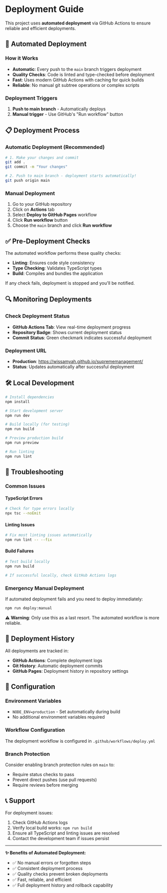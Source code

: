# Deployment Guide

This project uses **automated deployment** via GitHub Actions to ensure reliable and efficient deployments.

## 🚀 Automated Deployment

### How it Works
- **Automatic**: Every push to the `main` branch triggers deployment
- **Quality Checks**: Code is linted and type-checked before deployment
- **Fast**: Uses modern GitHub Actions with caching for quick builds
- **Reliable**: No manual git subtree operations or complex scripts

### Deployment Triggers
1. **Push to main branch** - Automatically deploys
2. **Manual trigger** - Use GitHub's "Run workflow" button

## 📋 Deployment Process

### Automatic Deployment (Recommended)
```bash
# 1. Make your changes and commit
git add .
git commit -m "Your changes"

# 2. Push to main branch - deployment starts automatically!
git push origin main
```

### Manual Deployment
1. Go to your GitHub repository
2. Click on **Actions** tab
3. Select **Deploy to GitHub Pages** workflow
4. Click **Run workflow** button
5. Choose the `main` branch and click **Run workflow**

## ✅ Pre-Deployment Checks

The automated workflow performs these quality checks:
- **Linting**: Ensures code style consistency
- **Type Checking**: Validates TypeScript types
- **Build**: Compiles and bundles the application

If any check fails, deployment is stopped and you'll be notified.

## 🔍 Monitoring Deployments

### Check Deployment Status
- **GitHub Actions Tab**: View real-time deployment progress
- **Repository Badge**: Shows current deployment status
- **Commit Status**: Green checkmark indicates successful deployment

### Deployment URL
- **Production**: https://wissamyah.github.io/suprememanagement/
- **Status**: Updates automatically after successful deployment

## 🛠 Local Development

```bash
# Install dependencies
npm install

# Start development server
npm run dev

# Build locally (for testing)
npm run build

# Preview production build
npm run preview

# Run linting
npm run lint
```

## 🚨 Troubleshooting

### Common Issues

#### TypeScript Errors
```bash
# Check for type errors locally
npx tsc --noEmit
```

#### Linting Issues
```bash
# Fix most linting issues automatically
npm run lint -- --fix
```

#### Build Failures
```bash
# Test build locally
npm run build

# If successful locally, check GitHub Actions logs
```

### Emergency Manual Deployment
If automated deployment fails and you need to deploy immediately:
```bash
npm run deploy:manual
```
⚠️ **Warning**: Only use this as a last resort. The automated workflow is more reliable.

## 📝 Deployment History

All deployments are tracked in:
- **GitHub Actions**: Complete deployment logs
- **Git History**: Automatic deployment commits
- **GitHub Pages**: Deployment history in repository settings

## 🔧 Configuration

### Environment Variables
- `NODE_ENV=production` - Set automatically during build
- No additional environment variables required

### Workflow Configuration
The deployment workflow is configured in `.github/workflows/deploy.yml`

### Branch Protection
Consider enabling branch protection rules on `main` to:
- Require status checks to pass
- Prevent direct pushes (use pull requests)
- Require reviews before merging

## 📞 Support

For deployment issues:
1. Check GitHub Actions logs
2. Verify local build works: `npm run build`
3. Ensure all TypeScript and linting issues are resolved
4. Contact the development team if issues persist

---

**✨ Benefits of Automated Deployment:**
- ✅ No manual errors or forgotten steps
- ✅ Consistent deployment process
- ✅ Quality checks prevent broken deployments
- ✅ Fast, reliable, and efficient
- ✅ Full deployment history and rollback capability